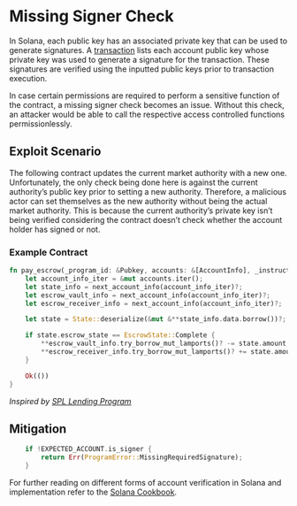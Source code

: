 # Missing Signer Check
In Solana, each public key has an associated private key that can be used to generate signatures. A [transaction](https://docs.solana.com/developing/programming-model/transactions) lists each account public key whose private key was used to generate a signature for the transaction. These signatures are verified using the inputted public keys prior to transaction execution.

In case certain permissions are required to perform a sensitive function of the contract, a missing signer check becomes an issue. Without this check, an attacker would be able to call the respective access controlled functions permissionlessly.

## Exploit Scenario
The following contract updates the current market authority with a new one. Unfortunately, the only check being done here is against the current authority’s public key prior to setting a new authority.
Therefore, a malicious actor can set themselves as the new authority without being the actual market authority. This is because the current authority’s private key isn’t being verified considering the contract doesn’t check whether the account holder has signed or not.

### Example Contract
```rust
fn pay_escrow(_program_id: &Pubkey, accounts: &[AccountInfo], _instruction_data: &[u8]) -> ProgramResult {
    let account_info_iter = &mut accounts.iter();
    let state_info = next_account_info(account_info_iter)?;
    let escrow_vault_info = next_account_info(account_info_iter)?;
    let escrow_receiver_info = next_account_info(account_info_iter)?;

    let state = State::deserialize(&mut &**state_info.data.borrow())?;

    if state.escrow_state == EscrowState::Complete {
        **escrow_vault_info.try_borrow_mut_lamports()? -= state.amount;
        **escrow_receiver_info.try_borrow_mut_lamports()? += state.amount;
    }

    Ok(())
}
```
*Inspired by [SPL Lending Program](https://github.com/solana-labs/solana-program-library/tree/master/token-lending/program)*

## Mitigation
```rust
  	if !EXPECTED_ACCOUNT.is_signer {
    	return Err(ProgramError::MissingRequiredSignature);
	}
```
For further reading on different forms of account verification in Solana and implementation refer to the [Solana Cookbook](https://solanacookbook.com/references/programs.html#how-to-verify-accounts).

